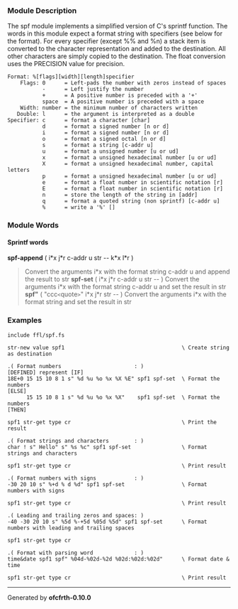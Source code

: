 ### Module Description ###
The spf module implements a simplified version of C's sprintf function.
The words in this module expect a format string with specifiers (see
below for the format). For every specifier (except %% and %n) a
stack item is converted to the character representation and added to the
destination. All other characters are simply copied to the destination.
The float conversion uses the PRECISION value for precision.
```
Format: %[flags][width][length]specifier
    Flags: 0      = Left-pads the number with zeros instead of spaces
           -      = Left justify the number
           +      = A positive number is preceded with a '+'
           space  = A positive number is preceded with a space
    Width: number = the minimum number of characters written
   Double: l      = the argument is interpreted as a double
Specifier: c      = format a character [char]
           d      = format a signed number [n or d]
           i      = format a signed number [n or d]
           o      = format a signed octal [n or d]
           s      = format a string [c-addr u]
           u      = format a unsigned number [u or ud]
           x      = format a unsigned hexadecimal number [u or ud]
           X      = format a unsigned hexadecimal number, capital letters
           p      = format a unsigned hexadecimal number [u or ud]
           e      = format a float number in scientific notation [r]
           E      = format a float number in scientific notation [r]
           n      = store the length of the string in [addr]
           q      = format a quoted string (non sprintf) [c-addr u]
           %      = write a '%' []
```

### Module Words ###
#### Sprintf words ####
**spf-append** ( i\*x j\*r c-addr u str -- k\*x l\*r )
> Convert the arguments i\*x with the format string c-addr u and append the result to str
**spf-set** ( i\*x j\*r c-addr u str -- )
> Convert the arguments i\*x with the format string c-addr u and set the result in str
**spf"** ( "ccc`<`quote`>`" i\*x j\*r str -- )
> Convert the arguments i\*x with the format string and set the result in str
### Examples ###
```
include ffl/spf.fs

str-new value spf1                                     \ Create string as destination

.( Format numbers                       : ) 
[DEFINED] represent [IF]
18E+0 15 15 10 8 1 s" %d %u %o %x %X %E" spf1 spf-set  \ Format the numbers
[ELSE]
      15 15 10 8 1 s" %d %u %o %x %X"    spf1 spf-set  \ Format the numbers
[THEN]

spf1 str-get type cr                                   \ Print the result

.( Format strings and characters        : )
char ! s" Hello" s" %s %c" spf1 spf-set                \ Format strings and characters

spf1 str-get type cr                                   \ Print result

.( Format numbers with signs            : )
-30 20 10 s" %+d % d %d" spf1 spf-set                  \ Format numbers with signs

spf1 str-get type cr                                   \ Print result

.( Leading and trailing zeros and spaces: )
-40 -30 20 10 s" %5d %-+5d %05d %5d" spf1 spf-set      \ Format numbers with leading and trailing spaces

spf1 str-get type cr

.( Format with parsing word             : )
time&date spf1 spf" %04d-%02d-%2d %02d:%02d:%02d"      \ Format date & time

spf1 str-get type cr                                   \ Print result

```

---

Generated by **ofcfrth-0.10.0**